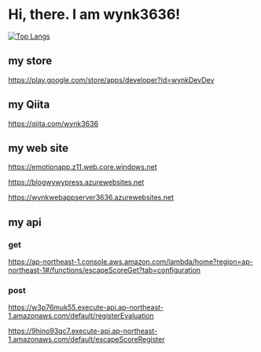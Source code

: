 # Hi, there. I am wynk3636!

[![Top Langs](https://github-readme-stats.vercel.app/api/top-langs/?username=wynk3636)](https://github.com/wynk3636/github-readme-stats)

## my store
https://play.google.com/store/apps/developer?id=wynkDevDev

## my Qiita
https://qiita.com/wynk3636

## my web site
https://emotionapp.z11.web.core.windows.net

https://blogwywypress.azurewebsites.net

https://wynkwebappserver3636.azurewebsites.net

## my api

### get
https://ap-northeast-1.console.aws.amazon.com/lambda/home?region=ap-northeast-1#/functions/escapeScoreGet?tab=configuration

### post
https://w3p76muk55.execute-api.ap-northeast-1.amazonaws.com/default/registerEvaluation

https://9hino93qc7.execute-api.ap-northeast-1.amazonaws.com/default/escapeScoreRegister

<!--
**wynk3636/wynk3636** is a ✨ _special_ ✨ repository because its `README.md` (this file) appears on your GitHub profile.

Here are some ideas to get you started:

- 🔭 I’m currently working on ...
- 🌱 I’m currently learning ...
- 👯 I’m looking to collaborate on ...
- 🤔 I’m looking for help with ...
- 💬 Ask me about ...
- 📫 How to reach me: ...
- 😄 Pronouns: ...
- ⚡ Fun fact: ...
-->
